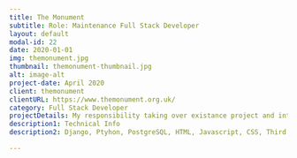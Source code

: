```yaml
---
title: The Monument
subtitle: Role: Maintenance Full Stack Developer
layout: default
modal-id: 22
date: 2020-01-01
img: themonument.jpg
thumbnail: themonument-thumbnail.jpg
alt: image-alt
project-date: April 2020
client: themonument
clientURL: https://www.themonument.org.uk/
category: Full Stack Developer
projectDetails: My responsibility taking over existance project and integration new features.
description1: Technical Info
description2: Django, Ptyhon, PostgreSQL, HTML, Javascript, CSS, Third Party Libraries(Bootstrap, Datatable JQuery, Form Validation), Git, SSH, Jenkins

---
```

